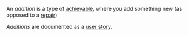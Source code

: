 An *addition* is a type of [achievable](https://github.com/newatoms/guides/blob/ready/glossary/achievable.md), where you add something new (as opposed to a [repair](https://github.com/newatoms/guides/blob/ready/glossary/repair.md))

*Additions* are documented as a [user story](https://github.com/newatoms/guides/blob/ready/glossary/user-story.md).
